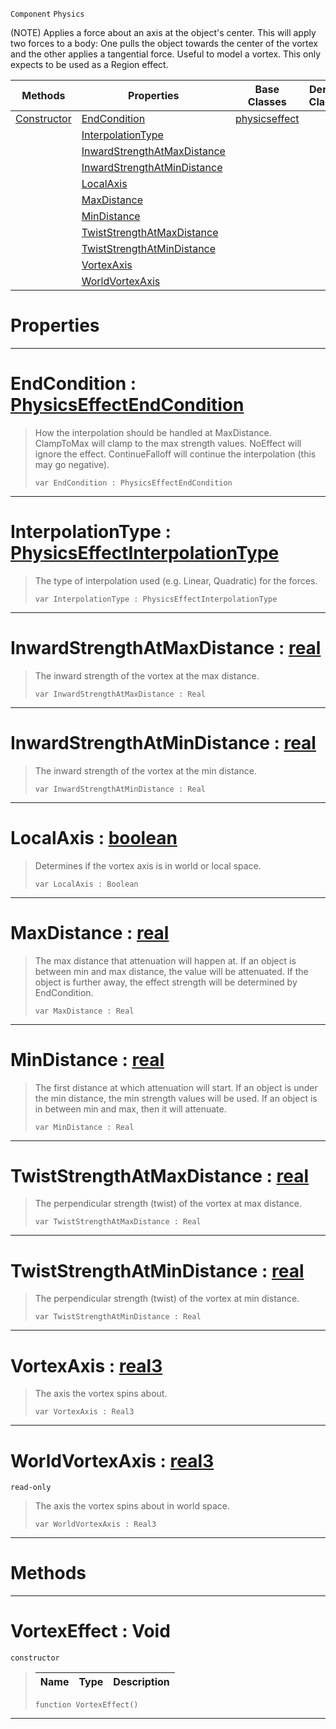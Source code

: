  `Component` `Physics`



(NOTE) Applies a force about an axis at the object's center. This will apply two forces to a body: One pulls the object towards the center of the vortex and the other applies a tangential force. Useful to model a vortex. This only expects to be used as a Region effect.

|Methods|Properties|Base Classes|Derived Classes|
|---|---|---|---|
|[Constructor](vortexeffect.md#vortexeffect-void)|[EndCondition](vortexeffect.md#endcondition-zilch-engine)|[physicseffect](physicseffect.md)| |
| |[InterpolationType](vortexeffect.md#interpolationtype-zilch-e)| | |
| |[InwardStrengthAtMaxDistance](vortexeffect.md#inwardstrengthatmaxdista)| | |
| |[InwardStrengthAtMinDistance](vortexeffect.md#inwardstrengthatmindista)| | |
| |[LocalAxis](vortexeffect.md#localaxis-zilch-engine-do)| | |
| |[MaxDistance](vortexeffect.md#maxdistance-zilch-engine)| | |
| |[MinDistance](vortexeffect.md#mindistance-zilch-engine)| | |
| |[TwistStrengthAtMaxDistance](vortexeffect.md#twiststrengthatmaxdistan)| | |
| |[TwistStrengthAtMinDistance](vortexeffect.md#twiststrengthatmindistan)| | |
| |[VortexAxis](vortexeffect.md#vortexaxis-zilch-engine-d)| | |
| |[WorldVortexAxis](vortexeffect.md#worldvortexaxis-zilch-eng)| | |


 #  Properties


---  
 #  EndCondition : [PhysicsEffectEndCondition](../enum_reference.md#physicseffectendcondition)

> How the interpolation should be handled at MaxDistance. ClampToMax will clamp to the max strength values. NoEffect will ignore the effect. ContinueFalloff will continue the interpolation (this may go negative).
> ```TS:Nada
> var EndCondition : PhysicsEffectEndCondition


---  
 #  InterpolationType : [PhysicsEffectInterpolationType](../enum_reference.md#physicseffectinterpolationtype)

> The type of interpolation used (e.g. Linear, Quadratic) for the forces.
> ```TS:Nada
> var InterpolationType : PhysicsEffectInterpolationType


---  
 #  InwardStrengthAtMaxDistance : [real](../nada_base_types/real.md)

> The inward strength of the vortex at the max distance.
> ```TS:Nada
> var InwardStrengthAtMaxDistance : Real


---  
 #  InwardStrengthAtMinDistance : [real](../nada_base_types/real.md)

> The inward strength of the vortex at the min distance.
> ```TS:Nada
> var InwardStrengthAtMinDistance : Real


---  
 #  LocalAxis : [boolean](../nada_base_types/boolean.md)

> Determines if the vortex axis is in world or local space.
> ```TS:Nada
> var LocalAxis : Boolean


---  
 #  MaxDistance : [real](../nada_base_types/real.md)

> The max distance that attenuation will happen at. If an object is between min and max distance, the value will be attenuated. If the object is further away, the effect strength will be determined by EndCondition.
> ```TS:Nada
> var MaxDistance : Real


---  
 #  MinDistance : [real](../nada_base_types/real.md)

> The first distance at which attenuation will start. If an object is under the min distance, the min strength values will be used. If an object is in between min and max, then it will attenuate.
> ```TS:Nada
> var MinDistance : Real


---  
 #  TwistStrengthAtMaxDistance : [real](../nada_base_types/real.md)

> The perpendicular strength (twist) of the vortex at max distance.
> ```TS:Nada
> var TwistStrengthAtMaxDistance : Real


---  
 #  TwistStrengthAtMinDistance : [real](../nada_base_types/real.md)

> The perpendicular strength (twist) of the vortex at min distance.
> ```TS:Nada
> var TwistStrengthAtMinDistance : Real


---  
 #  VortexAxis : [real3](../nada_base_types/real3.md)

> The axis the vortex spins about.
> ```TS:Nada
> var VortexAxis : Real3


---  
 #  WorldVortexAxis : [real3](../nada_base_types/real3.md)

 `read-only`

> The axis the vortex spins about in world space.
> ```TS:Nada
> var WorldVortexAxis : Real3


---  
 #  Methods


---  
 #  VortexEffect : Void

 `constructor`

> 
> |Name|Type|Description|
> |---|---|---|
> ```TS:Nada
> function VortexEffect()
> ``` 


---  
 

 